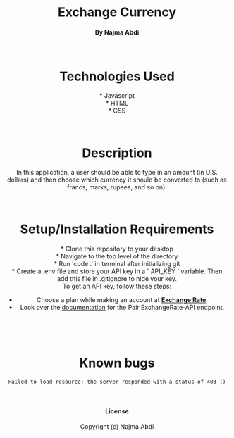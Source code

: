 # <div align="center"> **Exchange Currency**</div>

#### <div align="center"> By Najma Abdi </div>  
<p>&nbsp;</p>

# <div align="center"> Technologies Used
<div align="center">* Javascript
<div align="center">* HTML
<div align="center">* CSS

<p>&nbsp;</p>

# <div align="center"> Description </div>
<div align="center"> In this application, a user should be able to type in an amount (in U.S. dollars) and then choose which currency it should be converted to (such as francs, marks, rupees, and so on).

 </div>

<p>&nbsp;</p>


# <div align="center">Setup/Installation Requirements 
<div align="center">* Clone this repository to your desktop 
<div align="center">* Navigate to the top level of the directory
<div align="center">* Run 'code .' in terminal after initializing git
<div align="center">* Create a .env file and store your API key in a ' API_KEY ' variable. Then add this file in .gitignore to hide your key.
<div align="center">To get an API key, follow these steps:

- Choose a plan while making an account at **[Exchange Rate](https://www.exchangerate-api.com/#pricing)**.
- Look over the [documentation](https://www.exchangerate-api.com/docs/pair-conversion-requests) for the Pair ExchangeRate-API endpoint.
<p>&nbsp;</p>
<p>&nbsp;</p>


# <div align="center"> Known bugs </div>
    Failed to load resource: the server responded with a status of 403 ()
<p>&nbsp;</p>

#### License

Copyright (c)  Najma Abdi